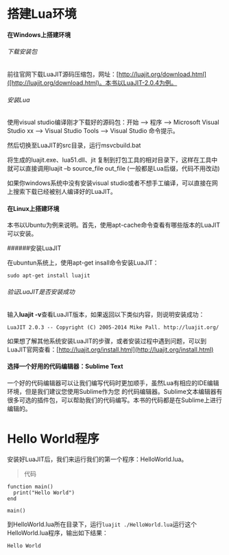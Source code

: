# 搭建Lua环境

#### 在Windows上搭建环境

###### 下载安装包

前往官网下载LuaJIT源码压缩包，网址：[http://luajit.org/download.html]([http://luajit.org/download.html)。本书以LuaJIT-2.0.4为例。

###### 安装Lua

使用visual studio编译刚才下载好的源码包：开始 –> 程序 –> Microsoft Visual Studio xx –> Visual Studio Tools –> Visual Studio 命令提示。

然后切换至LuaJIT的src目录，运行msvcbuild.bat

将生成的luajit.exe、lua51.dll、jit 复制到打包工具的相对目录下，这样在工具中就可以直接调用luajit –b source_file out_file (一般都是Lua后缀，代码不用改动)

如果你windows系统中没有安装visual studio或者不想手工编译，可以直接在网上搜索下载已经被别人编译好的LuaJIT。

#### 在Linux上搭建环境

本书以Ubuntu为例来说明。首先，使用apt-cache命令查看有哪些版本的LuaJIT可以安装。

######安装LuaJIT

在ubuntun系统上，使用apt-get insall命令安装LuaJIT：

```
sudo apt-get install luajit
```

###### 验证LuaJIT是否安装成功

输入**luajit -v**查看LuaJIT版本，如果返回以下类似内容，则说明安装成功：

```
LuaJIT 2.0.3 -- Copyright (C) 2005-2014 Mike Pall. http://luajit.org/
```

如果想了解其他系统安装LuaJIT的步骤，或者安装过程中遇到问题，可以到LuaJIT官网查看：[http://luajit.org/install.html](http://luajit.org/install.html)

#### 选择一个好用的代码编辑器：Sublime Text

一个好的代码编辑器可以让我们编写代码时更加顺手，虽然Lua有相应的IDE编辑环境，但是我们建议您使用Sublime作为您
的代码编辑器。Sublime文本编辑器有很多可选的插件包，可以帮助我们的代码编写。本书的代码都是在Sublime上进行编辑的。

# Hello World程序

安装好LuaJIT后，我们来运行我们的第一个程序：HelloWorld.lua。

>代码

```
function main()
  print("Hello World")
end

main()
```

到HelloWorld.lua所在目录下，运行```luajit ./HelloWorld.lua```运行这个HelloWorld.lua程序，输出如下结果：

```
Hello World
```
